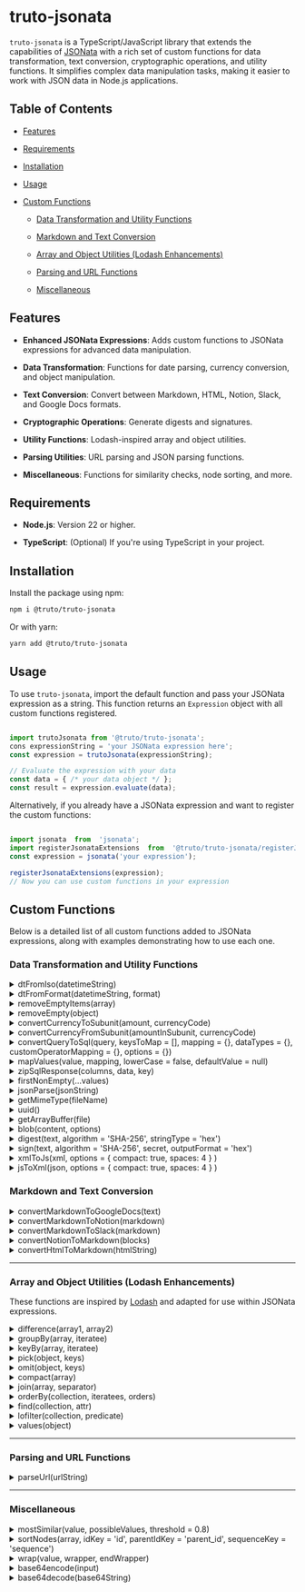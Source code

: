 
# truto-jsonata

`truto-jsonata` is a TypeScript/JavaScript library that extends the capabilities of [JSONata](https://www.npmjs.com/package/jsonata) with a rich set of custom functions for data transformation, text conversion, cryptographic operations, and utility functions. It simplifies complex data manipulation tasks, making it easier to work with JSON data in Node.js applications.
  
## Table of Contents

- [Features](#features)

- [Requirements](#requirements)

- [Installation](#installation)

- [Usage](#usage)

- [Custom Functions](#custom-functions)

  - [Data Transformation and Utility Functions](data-transformation-and-utility-functions)

  - [Markdown and Text Conversion](#markdown-and-text-conversion)

  - [Array and Object Utilities (Lodash Enhancements)](#array-and-object-utilities-lodash-enhancements)

  - [Parsing and URL Functions](#parsing-and-url-functions)

  - [Miscellaneous](#miscellaneous)

## Features

- **Enhanced JSONata Expressions**: Adds custom functions to JSONata expressions for advanced data manipulation.

- **Data Transformation**: Functions for date parsing, currency conversion, and object manipulation.

- **Text Conversion**: Convert between Markdown, HTML, Notion, Slack, and Google Docs formats.

- **Cryptographic Operations**: Generate digests and signatures.

- **Utility Functions**: Lodash-inspired array and object utilities.

- **Parsing Utilities**: URL parsing and JSON parsing functions.

- **Miscellaneous**: Functions for similarity checks, node sorting, and more.

## Requirements

- **Node.js**: Version 22 or higher.

- **TypeScript**: (Optional) If you're using TypeScript in your project.

## Installation

Install the package using npm:

```bash
npm i @truto/truto-jsonata
```

Or with yarn:

```bash
yarn add @truto/truto-jsonata
```

## Usage

To use `truto-jsonata`, import the default function and pass your JSONata expression as a string. This function returns an `Expression` object with all custom functions registered.

```javascript

import trutoJsonata from '@truto/truto-jsonata';
cons expressionString = 'your JSONata expression here';
const expression = trutoJsonata(expressionString);

// Evaluate the expression with your data
const data = { /* your data object */ };
const result = expression.evaluate(data);
```

Alternatively, if you already have a JSONata expression and want to register the custom functions:

```javascript

import jsonata  from  'jsonata';
import registerJsonataExtensions  from  '@truto/truto-jsonata/registerJsonataExtensions';
const expression = jsonata('your expression');

registerJsonataExtensions(expression);
// Now you can use custom functions in your expression
```

## Custom Functions

Below is a detailed list of all custom functions added to JSONata expressions, along with examples demonstrating how to use each one.

### Data Transformation and Utility Functions

<details>
<summary>  dtFromIso(datetimeString)</summary>

Converts an ISO date-time string to a [Luxon DateTime](https://moment.github.io/luxon/api-docs/index.html#datetime) object.

**Example:**

```javascript
import trutoJsonata from '@truto/truto-jsonata'

const expression = trutoJsonata("$dtFromIso('2024-11-05T12:00:00Z')");
expression.evaluate({}).then(result => { console.log(result)});
// Output: DateTime { ts: 2024-11-05T12:00:00.000+00:00, zone: UTC, locale: en-US }
```

</details>

<details>
<summary> dtFromFormat(datetimeString, format)</summary>

Parses a date-time string according to the specified format and returns a [Luxon DateTime](https://moment.github.io/luxon/api-docs/index.html#datetime) object.

**Example:**

```javascript
import trutoJsonata from '@truto/truto-jsonata'

const expression = trutoJsonata("$dtFromFormat('01-11-2022 12:00', 'dd-MM-yyyy HH:mm')");
expression.evaluate({}).then(result => { console.log(result });
// Output: DateTime { ts: 2022-11-01T12:00:00.000+00:00, zone: UTC, locale: en-US }
```

</details>

<details>
<summary> removeEmptyItems(array)</summary>

Filters out empty objects from an array.

**Example:**

```javascript
import trutoJsonata from '@truto/truto-jsonata';

const data = [{}, { a: 1 }, []];
const expression = trutoJsonata("$removeEmptyItems(data)");
expression.evaluate({ data }).then(result => { console.log(result); });
//Output: [ { a: 1 } ]
```

</details>

<details>
<summary> removeEmpty(object)</summary>

Removes all properties with empty values (`null`, `undefined`, empty string, empty array) from an object.

**Example:**

```javascript
import trutoJsonata from '@truto/truto-jsonata';

const data =   ["1", "2", "3", ""];
const blankData = []
let expression = trutoJsonata("$removeEmpty(data)");
expression.evaluate({ data }).then(result => { console.log(result); });

//another example
expression = trutoJsonata("$removeEmpty(blankData)");
expression.evaluate({ blankData }).then(result => { console.log(result); });
/* Output: 
[ "1", "2", "3", "" ]
undefined 
*/
```

</details>

<details>
<summary>convertCurrencyToSubunit(amount, currencyCode)</summary>

Converts a currency amount to its smallest subunit (e.g., dollars to cents).

**Example:**

```javascript
import trutoJsonata from '@truto/truto-jsonata';

const expression = trutoJsonata("$convertCurrencyToSubunit(5.50, 'USD')");
expression.evaluate({}).then(result => { console.log(result); });
// Output: 550
```

</details>

<details>
<summary>convertCurrencyFromSubunit(amountInSubunit, currencyCode)</summary>

Converts an amount in subunits back to the main currency unit.

**Example:**

```javascript
import trutoJsonata from '@truto/truto-jsonata';

const expression = trutoJsonata("$convertCurrencyFromSubunit(550, 'USD')");
expression.evaluate({}).then(result => { console.log(result); });
// Output: 5.50
```

</details>

<details>
<summary>convertQueryToSql(query, keysToMap = [], mapping = {}, dataTypes = {}, customOperatorMapping = {}, options = {})</summary>
Converts a query object into an SQL query string.

**Example:**

```javascript
import trutoJsonata from '@truto/truto-jsonata';

// Example 1: Basic usage with common operators
const data1 = {
  name: { eq: 'John' },
  age: { gte: '30' },
};

const expression1 = trutoJsonata("$convertQueryToSql(data)");
expression1.evaluate({ data: data1 }).then(result => {
  console.log(result);
  // Output: name = 'John' AND age >= 30 AND city IN ('New York','Los Angeles')
});

// Example 2: Using 'or' operator
const data2 = {
  or: {
    name: { eq: 'John' },
  },
};

const expression2 = trutoJsonata("$convertQueryToSql(data)");
expression2.evaluate({ data: data2 }).then(result => {
  console.log(result);
  // Output: (name = 'John' OR name = 'Jane')
});

// Example 3: Using 'lt' and 'lte' operators
const data3 = {
  price: { lt: 100 },
  discount: { lte: 20 },
};

const expression3 = trutoJsonata("$convertQueryToSql(data)");
expression3.evaluate({ data: data3 }).then(result => {
  console.log(result);
  // Output: price < 100 AND discount <= 20
});

// Example 4: Using 'gt' and 'gte' operators
const data4 = {
  rating: { gt: 4 },
  reviews: { gte: 100 },
};

const expression4 = trutoJsonata("$convertQueryToSql(data)");
expression4.evaluate({ data: data4 }).then(result => {
  console.log(result);
  // Output: rating > 4 AND reviews >= 100
});

// Example 5: Using 'ne' (not equal) operator
const data5 = {
  status: { ne: 'inactive' },
};

const expression5 = trutoJsonata("$convertQueryToSql(data)");
expression5.evaluate({ data: data5 }).then(result => {
  console.log(result);
  // Output: status <> inactive
});

// Example 6: Using 'nin' (not in) operator
const data6 = {
  category: { nin: ['Electronics', 'Furniture'] },
};

const expression6 = trutoJsonata("$convertQueryToSql(data)");
expression6.evaluate({ data: data6 }).then(result => {
  console.log(result);
  // Output: category NOT IN ('Electronics','Furniture')
});

// Example 7: Using 'startswith', 'endswith', and 'contains' operators
const data = {
  title: { in: ['Intro to Programming', 'Intro to JavaScript'] },
  author: { eq: 'Smith' },
};

const expression = trutoJsonata("$convertQueryToSql(data)");
expression.evaluate({ data }).then(result => {
  console.log(result);
  // Output: title IN ('Intro to Programming','Intro to JavaScript') AND author = 'Smith'
});


// Example 8: Using custom operator mapping
const customOperatorMapping = {
  eq: '=',
  ne: '<>',
  lt: '<',
  lte: '<=',
  gt: '>',
  gte: '>=',
  in: 'IN',
  nin: 'NOT IN',
  startswith: 'LIKE',
  endswith: 'LIKE',
  contains: 'LIKE',
};

const data8 = {
  status: { ne: 'inactive' },
};

const expression8 = trutoJsonata("$convertQueryToSql(data, null, null, null, customOperatorMapping)");
expression8.evaluate({ data: data8, customOperatorMapping }).then(result => {
  console.log(result);
  // Output: status <> 'inactive'
});

// Example 9: Using data types
const dataTypes = {
  created_at: 'date',
};

const data9 = {
  created_at: { eq: '2021-01-01' },
};

const expression9 = trutoJsonata("$convertQueryToSql(data, [], {}, {}, dataTypes)");
expression9.evaluate({ data: data9, dataTypes }).then(result => {
  console.log(result);
  // Output: created_at = '2021-01-01'
});

// Example 10: Using mapping for keys
const mapping = {
  firstName: 'first_name',
  lastName: 'last_name',
};

const data10 = {
  firstName: { eq: 'John' },
  lastName: { eq: 'Doe' },
};

const expression10 = trutoJsonata("$convertQueryToSql(data, [], mapping, {}, {}, {})");
expression10.evaluate({ data: data10, mapping }).then(result => {
  console.log(result);
  // Output: first_name = 'John' AND last_name = 'Doe'
});

// Example 11: Using options (e.g., conjunction, groupComparisonInBrackets)
const options = {
  conjunction: 'OR',
  groupComparisonInBrackets: true,
};

const data11 = {
  name: { eq: 'Alice' },
  city: { eq: 'Wonderland' },
};

const expression11 = trutoJsonata("$convertQueryToSql(data, [], {}, {}, {}, options)");
expression11.evaluate({ data: data11, options }).then(result => {
  console.log(result);
  // Output: (name = 'Alice' OR city = 'Wonderland')
});

// Example 12: Using 'useOrForIn' option
const options12 = {
  useOrForIn: true,
};

const data12 = {
  id: { in: [1, 2, 3] },
};

const expression12 = trutoJsonata("$convertQueryToSql(data, [], {}, {}, {}, options)");
expression12.evaluate({ data: data12, options: options12 }).then(result => {
  console.log(result);
  // Output: (id = 1 OR id = 2 OR id = 3)
});

// Example 13: Handling 'noQuotes' and 'useDoubleQuotes' options
const options13 = {
  noQuotes: true,
  useDoubleQuotes: true,
};

const data13 = {
  category: { eq: 'Books' },
};

const expression13 = trutoJsonata("$convertQueryToSql(data, [], {}, {}, {}, options)");
expression13.evaluate({ data: data13, options: options13 }).then(result => {
  console.log(result);
  // Output: category = Books
});

// Example 14: Escaping single quotes in values
const options14 = {
  escapeSingleQuotes: true,
};

const data14 = {
  name: { eq: "O'Reilly" },
};

const expression14 = trutoJsonata("$convertQueryToSql(data, [], {}, {}, {}, options)");
expression14.evaluate({ data: data14, options: options14 }).then(result => {
  console.log(result);
  // Output: name = 'O''Reilly'
});

```

</details>

<details>
<summary>mapValues(value, mapping, lowerCase = false, defaultValue = null)</summary>

Transforms a value (object, array, string, or number) based on a provided mapping. The function applies mappings recursively and can handle case insensitivity or default values if the mapping doesn’t exist.

**Example:**

```javascript
import trutoJsonata from '@truto/truto-jsonata';

// Example 1: Basic mapping with default options
const roleKey = "1";
const roleMapping = {
  "1": "owner",
  "2": "admin",
  "3": "member",
  "4": "guest"
};

// Create a JSONata expression using the $mapValues function
const roleExpression = trutoJsonata("$mapValues(roleKey, roleMapping)");

roleExpression.evaluate({ roleKey, roleMapping }).then(result => {
  console.log(result); // Output: "owner"
});

// Example 2: Using defaultValue
const roleKey2 = null;

// Create a JSONata expression with defaultValue set to 'Unknown'
const roleExpression2 = trutoJsonata("$mapValues(roleKey2, roleMapping, false, 'Unknown')");

roleExpression2.evaluate({ roleKey: roleKey2, roleMapping }).then(result => {
  console.log(result); // Output: "Unknown"
});

// Example 3: Case-insensitive mapping (lowerCase = false)
const caseInsensitiveKey = "admin";
const caseInsensitiveMapping = {
  "OWNER": "Owner",
  "ADMIN": "Administrator",
  "GUEST": "Guest"
};

// lowerCase set to false (default)
const caseInsensitiveExpression = trutoJsonata("$mapValues(caseInsensitiveKey, caseInsensitiveMapping, false)");

caseInsensitiveExpression.evaluate({ caseInsensitiveKey, caseInsensitiveMapping }).then(result => {
  console.log(result); // Output: "Administrator"
});

// Example 4: Array input
const roleKeysArray = ["1", "3", "5"];

// Create a JSONata expression to map an array of role keys
const roleExpression3 = trutoJsonata("$mapValues(roleKeysArray, roleMapping)");

roleExpression3.evaluate({ roleKeysArray, roleMapping }).then(result => {
  console.log(result); // Output: ["owner", "member", "5"]
});

// Example 5: Object input with nested keys
const userRoles = {
  user1: "1",
  user2: "2",
  user3: "5"
};

// Create a JSONata expression to map values within an object
const roleExpression4 = trutoJsonata("$mapValues(userRoles, roleMapping)");

roleExpression4.evaluate({ userRoles, roleMapping }).then(result => {
  console.log(result); // Output: { user1: "owner", user2: "admin", user3: "5" }
});

// Example 6: Using mapValues on mixed type arrays
const mixedArray = ["1", "Admin", 500, null, undefined];

const mappingForMixedArray = {
  "1": "Owner",
  "Admin": "Administrator",
  "500": "Server Error"
};

const mixedArrayExpression = trutoJsonata("$mapValues(mixedArray, mappingForMixedArray)");

mixedArrayExpression.evaluate({ mixedArray, mappingForMixedArray }).then(result => {
  console.log(result); // Output: ["Owner", "Administrator", "Server Error", null, undefined]
});

```

</details>

<details>
<summary>zipSqlResponse(columns, data, key)</summary>

Converts an SQL response (typically with column metadata and row data) into an array of objects, where each object represents a row with column names as keys.

**Example:**

```javascript
import trutoJsonata from '@truto/truto-jsonata';

const columns = [
  { name: 'id' },
  { name: 'name' },
  { name: 'age' }
];
const data = [
  [1, 'Alice', 30],
  [2, 'Bob', 25],
  [3, 'Charlie', 35]
];
const key = 'name';
const expression = trutoJsonata("$zipSqlResponse(columns, data, key)");
expression.evaluate({ columns, data, key }).then(result => { console.log(result); });
/*
Output:
[
  { id: 1, name: 'Alice', age: 30 },
  { id: 2, name: 'Bob', age: 25 },
  { id: 3, name: 'Charlie', age: 35 }
]
*/
```

</details>

<details>
<summary> firstNonEmpty(...values)</summary>

Returns the first argument that is not `null` or `undefined.

**Example:**

```javascript
import trutoJsonata from '@truto/truto-jsonata';

const expression = trutoJsonata("$firstNonEmpty( null, ['3'], undefined)");
expression.evaluate({}).then(result => { console.log(result); });
// Output: [ "3" ]
```

</details>

<details>
<summary> jsonParse(jsonString)</summary>

Parses a JSON string into an object.

**Example:**

```javascript
import trutoJsonata from '@truto/truto-jsonata';

const expression = trutoJsonata("$jsonParse('{\"name\":\"Alice\"}')");
expression.evaluate({}).then(result => { console.log(result); });
// Output: { name: 'Alice' }
```

</details>

<details>
<summary> getMimeType(fileName)</summary>

Returns the MIME type based on the file extension.

**Example:**

```javascript
import trutoJsonata from '@truto/truto-jsonata';

const expression = trutoJsonata("$getMimeType('html')");
expression.evaluate({}).then(result => { console.log(result); });
// Output: 'text/html'
```

</details>

<details>
<summary>uuid()</summary>

Generates a new UUID (version 4).

**Example:**

```javascript
import trutoJsonata from '@truto/truto-jsonata';

const expression = trutoJsonata("$uuid()");
expression.evaluate({ }).then(result => { console.log(result); });
// Output: A UUID string
```

</details>

<details>
<summary>getArrayBuffer(file)</summary>

Converts a `Blob` file to an `ArrayBuffer`. If no file is provided, the function returns `undefined`.

**Example:**

```javascript
import trutoJsonata from '@truto/truto-jsonata';

const file = new Blob(['Hello, World!'], { type: 'text/plain' });
const expression = trutoJsonata("$getArrayBuffer(file)");
expression.evaluate({ file}).then(result => { console.log(result); });
// Output: ArrayBuffer(13) [ 72, 101, 108, 108, 111, 44, 32, 87, 111, 114, 108, 100, 33 ]
```

</details>

<details>
<summary>blob(content, options)</summary>

Creates a `Blob` object from content with the specified MIME type.

**Example:**

```javascript
import trutoJsonata from '@truto/truto-jsonata';

const content = ['Hello, World!'];
const options = { type: 'text/plain' };
const expression = trutoJsonata("$blob(content, options)");
console.log(expression.evaluate({ content, options }));
/* Output: 
Blob (13 bytes) {
  type: "text/plain;charset=utf-8"
}
*/
```

</details>

<details>
<summary>digest(text, algorithm = 'SHA-256', stringType = 'hex')</summary>

Generates a cryptographic hash of the input text using a specified hashing algorithm and output format.

**Example:**

```javascript
import trutoJsonata from '@truto/truto-jsonata';

// Example 1: Default Usage (SHA-256, Hex Output)
const text1 = 'Hello, World!';
const algorithm1 = 'SHA-256';
const stringType1 = 'hex';

const expression1 = trutoJsonata("$digest(text, algorithm, stringType)");
expression1.evaluate({ text: text1, algorithm: algorithm1, stringType: stringType1 }).then(result => {
  console.log(result);
  // Output: "a591a6d40bf420404a011733cfb7b190d62c65bf0bcda32b53ee6b9c6fbc9c39"
});

// Example 2: SHA-512 Algorithm, Hex Output
const text2 = 'The quick brown fox jumps over the lazy dog';
const algorithm2 = 'SHA-512';
const stringType2 = 'hex';

const expression2 = trutoJsonata("$digest(text, algorithm, stringType)");
expression2.evaluate({ text: text2, algorithm: algorithm2, stringType: stringType2 }).then(result => {
  console.log(result);
  // Output: "07e547d9586f6a73f73fbac0435ed76951218fb7d0c8d788a309d785436bbb64..."
});

// Example 3: SHA-256 Algorithm, Base64 Output
const text3 = 'Data security is key';
const algorithm3 = 'SHA-256';
const stringType3 = 'base64';

const expression3 = trutoJsonata("$digest(text, algorithm, stringType)");
expression3.evaluate({ text: text3, algorithm: algorithm3, stringType: stringType3 }).then(result => {
  console.log(result);
  // Output: "Xh3mV+fAAG7ScGPjo4PElmR3obnFzGrxnbwGpEE4lI4="

});

```

</details>

<details>
<summary>sign(text, algorithm = 'SHA-256', secret, outputFormat = 'hex')</summary>

Generates a cryptographic HMAC signature of the input text using a specified hash algorithm and secret key.

**Example:**

```javascript
import trutoJsonata from '@truto/truto-jsonata';

// Example 1: Default Configuration (SHA-256, Hex Output)
const text1 = 'Hello, World!';
const algorithm1 = 'SHA-256';
const secret1 = 'mySecretKey';
const outputFormat1 = 'hex';

const expression1 = trutoJsonata("$sign(text, algorithm, secret, outputFormat)");
expression1.evaluate({ text: text1, algorithm: algorithm1, secret: secret1, outputFormat: outputFormat1 }).then(result => {
  console.log(result);
  // Output: "7a60d197fc6a4e91ab6f09f17d74e5a62d3a57ef6c4dc028ef2b8f38a328d2b9"
});

// Example 2: SHA-512 Algorithm, Hex Output
const text2 = 'The quick brown fox jumps over the lazy dog';
const algorithm2 = 'SHA-512';
const secret2 = 'anotherSecretKey';
const outputFormat2 = 'hex';

const expression2 = trutoJsonata("$sign(text, algorithm, secret, outputFormat)");
expression2.evaluate({ text: text2, algorithm: algorithm2, secret: secret2, outputFormat: outputFormat2 }).then(result => {
  console.log(result);  
  /*
  Output:"b9b229b20c8c1088f0d89e2324a8c8cc8e5fd1ec80d1783b00320df3e7a9b660f2d86b2f06089ee1a6b5ef35ee0d4d38de836fe4b46e4f35c9eea66c92ab3c0f"
  */
});
```

</details>

<details>
<summary>xmlToJs(xml, options = { compact: true, spaces: 4 } )</summary>

Converts an XML string into a JavaScript object.

**Example:**

```javascript
import trutoJsonata from '@truto/truto-jsonata';

// Example 1: Default Configuration (Compact Format, Indentation = 4 Spaces)
const xmlData1 = `
  <note>
    <to>User</to>
    <message>Hello, World!</message>
  </note>
`;
const expression1 = trutoJsonata("$xmlToJs(xmlData)");
expression1.evaluate({ xmlData: xmlData1 }).then(result => {
  console.log(result);
  /*
  Output:
  {
    note: {
      to: {
        _text: "User"
      },
      message: {
        _text: "Hello, World!"
      }
    }
  }
  */
});

// Example 2: Non-Compact Format with no spaces specified
const xmlData2 = `
  <library>
    <book>
      <title>1984</title>
      <author>George Orwell</author>
    </book>
    <book>
      <title>Brave New World</title>
      <author>Aldous Huxley</author>
    </book>
  </library>
`;

const options2 = { compact: false };
const expression2 = trutoJsonata("$xmlToJs(xmlData, options)");
expression2.evaluate({ xmlData: xmlData2, options: options2 }).then(result => {
  console.log(result);
  /*
  Output:
  {
    elements: [
      {
        type: "element",
        name: "library",
        elements: [
          {
            type: "element",
            name: "book",
            elements: [
              { type: "element", name: "title", elements: [{ type: "text", text: "1984" }] },
              { type: "element", name: "author", elements: [{ type: "text", text: "George Orwell" }] }
            ]
          },
          {
            type: "element",
            name: "book",
            elements: [
              { type: "element", name: "title", elements: [{ type: "text", text: "Brave New World" }] },
              { type: "element", name: "author", elements: [{ type: "text", text: "Aldous Huxley" }] }
            ]
          }
        ]
      }
    ]
  }
  */
});

// Example 3: Compact Format with Custom Indentation (spaces = 2)
const xmlData3 = `
  <users>
    <user>
      <name>Alice</name>
      <age>30</age>
    </user>
    <user>
      <name>Bob</name>
      <age>25</age>
    </user>
  </users>
`;

const options3 = { compact: true, spaces: 2 };
const expression3 = trutoJsonata("$xmlToJs(xmlData, options)");
expression3.evaluate({ xmlData: xmlData3, options: options3 }).then(result => {
  console.log(result);
  /*
  Output:
  {
    users: {
      user: [
        {
          name: {
            _text: "Alice"
          },
          age: {
            _text: "30"
          }
        },
        {
          name: {
            _text: "Bob"
          },
          age: {
            _text: "25"
          }
        }
      ]
    }
  }
  */
});
```

</details>

<details>
<summary>jsToXml(json, options = { compact: true, spaces: 4 } )</summary>

Converts a JavaScript object into an XML string.

**Example:**

```javascript
import trutoJsonata from '@truto/truto-jsonata';

// Example 1: Default Configuration (Compact Format, Indentation = 4 Spaces)
const jsonData1 = {
  note: {
    to: { _text: "User" },
    message: { _text: "Hello, World!" }
  }
};

const expression1 = trutoJsonata("$jsToXml(jsonData)");
expression1.evaluate({ jsonData: jsonData1 }).then(result => {
  console.log(result);
  /*
  Output:
  <note>
      <to>User</to>
      <message>Hello, World!</message>
  </note>
  */
});

// Example 2: Non-Compact with no spaces specified
const jsonData2 = {
  elements: [
    {
      type: "element",
      name: "library",
      elements: [
        {
          type: "element",
          name: "book",
          elements: [
            { type: "element", name: "title", elements: [{ type: "text", text: "1984" }] },
            { type: "element", name: "author", elements: [{ type: "text", text: "George Orwell" }] }
          ]
        },
        {
          type: "element",
          name: "book",
          elements: [
            { type: "element", name: "title", elements: [{ type: "text", text: "Brave New World" }] },
            { type: "element", name: "author", elements: [{ type: "text", text: "Aldous Huxley" }] }
          ]
        }
      ]
    }
  ]
};

const options2 = { compact: false };
const expression2 = trutoJsonata("$jsToXml(jsonData, options)");
expression2.evaluate({ jsonData: jsonData2, options: options2 }).then(result => {
  console.log(result);
  /*
  Output:
  <library><book><title>1984</title><author>George Orwell</author></book><book><title>Brave New World</title><author>Aldous Huxley</author></book></library>
  */
});

// Example 3: Non-Compact with Custom Indentation (4 Spaces)
const jsonData3 = {
  elements: [
    {
      type: "element",
      name: "catalog",
      elements: [
        {
          type: "element",
          name: "product",
          elements: [
            { type: "element", name: "name", elements: [{ type: "text", text: "Laptop" }] },
            { type: "element", name: "price", elements: [{ type: "text", text: "$1200" }] }
          ]
        },
        {
          type: "element",
          name: "product",
          elements: [
            { type: "element", name: "name", elements: [{ type: "text", text: "Smartphone" }] },
            { type: "element", name: "price", elements: [{ type: "text", text: "$800" }] }
          ]
        }
      ]
    }
  ]
};

const options3 = { compact: false, spaces: 4 };
const expression3 = trutoJsonata("$jsToXml(jsonData, options)");
expression3.evaluate({ jsonData: jsonData3, options: options3 }).then(result => {
  console.log(result);
  /*
  Output:
  <catalog>
      <product>
          <name>Laptop</name>
          <price>$1200</price>
      </product>
      <product>
          <name>Smartphone</name>
          <price>$800</price>
      </product>
  </catalog>
  */
});
```

</details>

### Markdown and Text Conversion

<details>
<summary>convertMarkdownToGoogleDocs(text)</summary>

Converts Markdown text into a Google Docs API-compatible request format for applying text styles and content. For more details on the Google Docs API request format, refer to the [Google Docs API documentation](https://developers.google.com/docs/api/reference/rest/v1/documents/request).

**Example:**

```javascript
import trutoJsonata from '@truto/truto-jsonata';

const markdownText = `
# Hello, World!
This is a *bold* statement.
`;

// Use convertMarkdownToGoogleDocs to convert Markdown to Google Docs format
const expression = trutoJsonata("$convertMarkdownToGoogleDocs(markdownText)");
expression.evaluate({ markdownText}).then(result => { console.log(result); });

//Output :
/*
{
  requests: [
    {
      insertText: [Object ...],
    }, {
      insertText: [Object ...],
    }, {
      insertText: [Object ...],
    }, {
      insertText: [Object ...],
    }, {
      insertText: [Object ...],
    }, {
      insertText: [Object ...],
    }, {
      updateParagraphStyle: [Object ...],
    }, {
      updateTextStyle: [Object ...],
    }
  ],
}
*/
```

</details>

<details>
<summary>convertMarkdownToNotion(markdown)</summary>

Converts Markdown text into a format compatible with Notion. For more details on the Notion API block format, refer to the [Notion Blocks Documentation](https://developers.notion.com/reference/block).

**Example:**

```javascript
import trutoJsonata from '@truto/truto-jsonata';

// Define Markdown text to convert
const markdownText = `
# Hello, Notion!
This is some **bold** text.
`;

// Use convertMarkdownToNotion to transform Markdown into Notion block format
const expression = trutoJsonata("$convertMarkdownToNotion(markdownText)");
expression.evaluate({ markdownText}).then(result => { console.log(result); });
/*
Output:
{
  children: [
    {
      type: "paragraph",
      paragraph: [Object ...],
    }, {
      type: "heading_1",
      heading_1: [Object ...],
    }, {
      type: "paragraph",
      paragraph: [Object ...],
    }
  ],
}
*/
```

</details>

<details>
<summary>convertMarkdownToSlack(markdown)</summary>

Converts Markdown text into a format compatible with Slack messages.

**Example:**

```javascript
import trutoJsonata from '@truto/truto-jsonata';

// Define Markdown text to convert
const markdownText = `
# Hello, Slack!
This is a message with *italic* and **bold** text.
`;

// Use convertMarkdownToSlack to transform Markdown into Slack format
const expression = trutoJsonata("$convertMarkdownToSlack(markdownText)");
expression.evaluate({ markdownText}).then(result => { console.log(result); });

/*
Output:
[
  {
    type: "section",
    text: {
      type: "mrkdwn",
      text: "\n",
    },
  }, {
    type: "header",
    text: {
      type: "plain_text",
      text: "Hello, Slack!",
      emoji: true,
    },
  }, {
    type: "section",
    text: {
      type: "mrkdwn",
      text: "This is a message with *italic* and *bold* text.",
    },
  }
]
*/
```

</details>

<details>
<summary>convertNotionToMarkdown(blocks)</summary>

Transforms a list of Notion blocks into a Markdown-formatted string, preserving content structure, lists, and hierarchical relationships.

**Example:**

```javascript
import trutoJsonata from '@truto/truto-jsonata';

// Define Notion blocks structure to convert
const notionBlocks = [
  { type: 'heading_1', text: { content: 'Introduction' } },
  { type: 'paragraph', text: { content: 'This is a paragraph.' } },
  {
    type: 'bulleted_list_item',
    text: { content: 'List item 1' },
    children: [
      { type: 'bulleted_list_item', text: { content: 'Nested item 1' } }
    ]
  },
  { type: 'bulleted_list_item', text: { content: 'List item 2' } }
];
const expression = trutoJsonata("$convertNotionToMarkdown(notionBlocks)");
expression.evaluate({ notionBlocks}).then(result => { console.log(result); });

/*
Output:
# Introduction

This is a paragraph.

- List item 1
  - Nested item 1
- List item 2
*/
```

</details>

<details>
<summary>convertHtmlToMarkdown(htmlString)</summary>

Converts HTML content to Markdown format.

**Example:**

```javascript
import trutoJsonata from '@truto/truto-jsonata';

// Define an HTML string to convert
const htmlContent = `
  <h1>Welcome to Markdown</h1>
  <p>This is a <strong>bold</strong> statement.</p>
  <ul>
    <li>Item 1</li>
    <li>Item 2</li>
  </ul>
`;

// Use convertHtmlToMarkdown to transform HTML into Markdown
const expression = trutoJsonata("$convertHtmlToMarkdown(htmlContent)");
expression.evaluate({ htmlContent }).then(result => { console.log(result); });

/*
Output:

Welcome to Markdown
===================

This is a **bold** statement.

*   Item 1
*   Item 2

*/
```

</details>

---  

### Array and Object Utilities (Lodash Enhancements)

These functions are inspired by [Lodash](https://lodash.com/) and adapted for use within JSONata expressions.

<details>
<summary>difference(array1, array2)</summary>

Returns an array of elements from `array1` not in `array2`

**Example:**

```javascript
import trutoJsonata from '@truto/truto-jsonata';

const dataArray = [1, 2, 3]
const differentArray = [2, 3]
const expression = trutoJsonata("$difference(dataArray,differentArray)");
expression.evaluate({}).then(result => { console.log(result); });
// Output: [1]
```

</details>

<details>
<summary>groupBy(array, iteratee)</summary>

Groups the elements of an array based on the given iteratee (key).

**Example:**

```javascript
import trutoJsonata from '@truto/truto-jsonata';

const data = [
  { type: 'fruit', name: 'apple' },
  { type: 'vegetable', name: 'carrot' },
  { type: 'fruit', name: 'banana' }
];
const expression = trutoJsonata("$groupBy(data, 'type')");
expression.evaluate({ data }).then(result => { console.log(result); });
/*
Output:
{
  fruit: [
    {
      type: "fruit",
      name: "apple",
    }, {
      type: "fruit",
      name: "banana",
    }
  ],
  vegetable: [
    {
      type: "vegetable",
      name: "carrot",
    }
  ],
}
*/
```

</details>

<details>
<summary>keyBy(array, iteratee)</summary>

Creates an object composed of keys generated from the results of running each element of `array` through `iteratee`

**Example:**

```javascript
import trutoJsonata from '@truto/truto-jsonata';

const data = [
  { id: 'a', value: 1 },
  { id: 'b', value: 2 }
];
const expression = trutoJsonata("$keyBy(data, 'id')");

expression.evaluate({ data }).then(result => { console.log(result); });
// Output: { a: { id: 'a', value: 1 }, b: { id: 'b', value: 2 } }
```

</details>

<details>
<summary>pick(object, keys)</summary>

Creates an object composed of the selected `keys`

**Example:**

```javascript
import trutoJsonata from '@truto/truto-jsonata';

const data = { name: 'Alice', age: 30, email: 'alice@example.com' };
const expression = trutoJsonata("$pick(data, ['name', 'email'])");
expression.evaluate({ data }).then(result => { console.log(result); });
// Output: { name: 'Alice', email: 'alice@example.com' }
```

</details>

<details>
<summary>omit(object, keys)</summary>

Creates an object without the specified `keys`

**Example:**

```javascript
import trutoJsonata from '@truto/truto-jsonata';

const data = { name: 'Alice', age: 30, email: 'alice@example.com' };
const expression = trutoJsonata("$omit(data, ['age'])");
expression.evaluate({ data }).then(result => { console.log(result); });
// Output: { name: 'Alice', email: 'alice@example.com' }
```

</details>

<details>
<summary>compact(array)</summary>

Creates an array with all falsey values removed.

**Example:**

```javascript
import trutoJsonata from '@truto/truto-jsonata';

const data = [0, 1, false, 2, '', 3];
const expression = trutoJsonata("$compact(data)");
expression.evaluate({ data }).then(result => { console.log(result); });
// Output: [1, 2, 3]
```

</details>

<details>
<summary>join(array, separator)</summary>

Joins the elements of an array into a string, separated by `separator`

**Example:**

```javascript
import trutoJsonata from '@truto/truto-jsonata';

const data = ['apple', 'banana', 'cherry'];
const expression = trutoJsonata("$join(data, '; ')");
expression.evaluate({ data }).then(result => { console.log(result); });
// Output: 'apple; banana; cherry'
```

</details>

<details>
<summary>orderBy(collection, iteratees, orders)</summary>

Sorts the collection based on `iteratees` and `orders`

**Example:**

```javascript

import trutoJsonata from '@truto/truto-jsonata';

const data = [
  { name: 'Alice', age: 30 },
  { name: 'Bob', age: 25 }
];
const expression = trutoJsonata("$orderBy(data, ['age'], ['desc'])");
expression.evaluate({ data }).then(result => { console.log(result); });
/* Output: 
[
  {
    name: "Alice",
    age: 30,
  }, {
    name: "Bob",
    age: 25,
  }
]
*/
```

</details>

<details>
<summary>find(collection, attr)</summary>

Returns a new array containing only the elements that satisfy the attr condition
(i.e. non-falsy values for attr)
**Example:**

```javascript
import trutoJsonata from '@truto/truto-jsonata';

const data = [
  {active : false},
  {active: "" },
  {active: true },
];
const otherData = [{ name: 'John' }]
const expression = trutoJsonata("$find(data, 'active')");
const otherExpression =  trutoJsonata("$find(otherData, 'name')");
expression.evaluate({ data }).then(result => { console.log(result); });
otherExpression.evaluate({ otherData }).then(result => { console.log(result); });
/* Output: 
{
  active: true,
}
{
  name: "John",
}
*/
```

</details>

<details>
<summary>lofilter(collection, predicate)</summary>

Filters the collection based on the `predicate`

**Example:**

```javascript
import trutoJsonata from '@truto/truto-jsonata';

const data = [
  {active : false},
  {active: "" },
  {active: true },
];
const otherData = [{ name: 'John' }]
const expression = trutoJsonata("$lofilter(data, 'active')");
const otherExpression =  trutoJsonata("$lofilter(otherData, 'name')");
expression.evaluate({ data }).then(result => { console.log(result); });
otherExpression.evaluate({ otherData }).then(result => { console.log(result); });
/*
Output:
[
  {
    active: true,
  }
]
[
  {
    name: "John",
  }
]
*/
```

</details>

<details>
<summary>values(object)</summary>

Returns an array of the object's own enumerable property values.

**Example:**

```javascript
import trutoJsonata from '@truto/truto-jsonata';

const data = { a: 1, b: 2, c: 3 };
const expression = trutoJsonata("$values(data)");
expression.evaluate({ data }).then(result => { console.log(result); });
// Output: [1, 2, 3]
```

</details>

---
  
### Parsing and URL Functions

<details>
<summary>parseUrl(urlString)</summary>

Parses a URL string and returns a [URL object](https://developer.mozilla.org/en-US/docs/Web/API/URL/URL)

**Example:**

```javascript
import trutoJsonata from '@truto/truto-jsonata';

const data = 'https://example.com/path?query=123#hash';
const expression = trutoJsonata("$parseUrl(data)");
expression.evaluate({ data }).then(result => { console.log(result); });
/*
Output:
URL {
  href: "https://example.com/path?query=123#hash",
  origin: "https://example.com",
  protocol: "https:",
  username: "",
  password: "",
  host: "example.com",
  hostname: "example.com",
  port: "",
  pathname: "/path",
  hash: "#hash",
  search: "?query=123",
  searchParams: URLSearchParams {
    "query": "123",
  },
  toJSON: [Function: toJSON],
  toString: [Function: toString],
}
*/
```

</details>

---

### Miscellaneous

<details>
<summary>mostSimilar(value, possibleValues, threshold = 0.8)</summary>

Finds the most similar string from a list of possible values based on the Dice Coefficient similarity score. If the similarity exceeds the threshold, the closest match is returned.

**Parameters:**

- **value**: The input string for which to find a similar match.
- **possibleValues**: An array of strings to compare against the input.
- **threshold**: A minimum similarity score (default is `0.8`), above which the closest match is returned.

**Example Usage:**

```javascript
import trutoJsonata from '@truto/truto-jsonata';

// Define input and possible values
const input = 'appl';
const possibleValues = ['apple', 'apricot', 'banana'];
const threshold = 0.8;
// Use mostSimilar to find the closest match
const expression = trutoJsonata("$mostSimilar(input, possibleValues, threshold)");
expression.evaluate({ input, possibleValues, threshold }).then(result => { console.log(result); });
// Output: 'apple' (since 'apple' is the most similar to 'appl' and exceeds the similarity threshold)
```

</details>

<details>
<summary>sortNodes(array,   idKey = 'id',
  parentIdKey = 'parent_id',
  sequenceKey = 'sequence')</summary>

Sorts a flat list of nodes into a hierarchical, parent-child structure based on `parent_id`, then sorts nodes by a specified sequence key, and finally flattens the sorted structure.

**Parameters:**

- **array**: An array of node objects to be sorted.
- **idKey**: The key for the node's unique identifier (default is `"id"`).
- **parentIdKey**: The key for the node's parent identifier (default is `"parent_id"`).
- **sequenceKey**: The key used to sort nodes within each hierarchy level (default is `"sequence"`).

**Node Structure:**

Each node should follow this format:

```typescript
{
  id: string | number,
  parent_id?: string | number | null,
  sequence: number,
}
```

**Example Usage:**

```javascript
import trutoJsonata from '@truto/truto-jsonata';

// Example 1: Basic Parent-Child Structure with Root Nodes
const nodes1 = [
  { id: 1, sequence: 1 },
  { id: 2, parent_id: 1, sequence: 2 },
  { id: 3, sequence: 3 },
  { id: 4, parent_id: 1, sequence: 1 }
];
const expression1 = trutoJsonata("$sortNodes(nodes)");
expression1.evaluate({ nodes: nodes1 }).then(result => {
  console.log(result);
  /*
  Output:
  [
    { id: 1, sequence: 1 },
    { id: 4, parent_id: 1, sequence: 1 },
    { id: 2, parent_id: 1, sequence: 2 },
    { id: 3, sequence: 3 }
  ]
  */
});

// Example 2: Multiple Root Nodes with Nested Children, Custom Sequence
const nodes2 = [
    { uniqueId: 1, seqNumber: 2 },
    { uniqueId: 2, parentUniqueId: 1, seqNumber: 1 },
    { uniqueId: 3, seqNumber: 1 },
    { uniqueId: 4, parentUniqueId: 3, seqNumber: 2 },
    { uniqueId: 5, parentUniqueId: 3, seqNumber: 1 }
  ];
const options2 = { idKey: 'uniqueId', parentIdKey: 'parentUniqueId', sequenceKey: 'seqNumber' };
const expression2 = trutoJsonata("$sortNodes(nodes, idKey, parentIdKey, sequenceKey)");
expression2.evaluate({ nodes: nodes2, ...options2 }).then(result => {
  console.log(result);
    /*
    Output:
    [
      { uniqueId: 3, seqNumber: 1 },
      { uniqueId: 5, parentUniqueId: 3, seqNumber: 1 },
      { uniqueId: 4, parentUniqueId: 3, seqNumber: 2 },
      { uniqueId: 1, seqNumber: 2 },
      { uniqueId: 2, parentUniqueId: 1, seqNumber: 1 }
    ]
    */
  });
```

</details>

<details>
<summary>wrap(value, wrapper, endWrapper)</summary>

Wraps `value` with `wrapper` and `endWrapper` (if provided). If `endWrapper` is not provided, `wrapper` is used for both ends.

**Example:**

```javascript
import trutoJsonata from '@truto/truto-jsonata';

const expression = trutoJsonata("$wrap('content', '<div>', '</div>')");
expression.evaluate({}).then(result => { console.log(result); });
// Output: '<div>content</div>'
```

</details>

<details>
<summary>base64encode(input)</summary>

Encodes the input data in Base64.

**Example:**

```javascript
import trutoJsonata from '@truto/truto-jsonata';

const expression = trutoJsonata("$base64encode('Hello, World!')");
expression.evaluate({}).then(result => { console.log(result); });
// Output: 'SGVsbG8sIFdvcmxkIQ=='
```

</details>

<details>
<summary>base64decode(base64String)</summary>

Decodes a Base64-encoded string.

**Example:**

```javascript
import trutoJsonata from '@truto/truto-jsonata';

const expression = trutoJsonata("$base64decode('SGVsbG8sIFdvcmxkIQ==')");
expression.evaluate({}).then(result => { console.log(result); });
// Output: 'Hello, World!'
```

</details>
